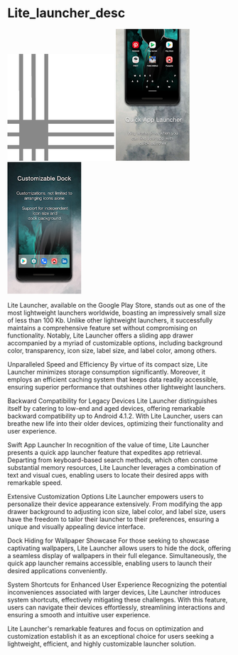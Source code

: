 # Lite_launcher_desc
![Logo](https://raw.githubusercontent.com/jashanpreet-singh-99/Lite_launcher_desc/main/unnamed-3.png)
![img 1](https://raw.githubusercontent.com/jashanpreet-singh-99/Lite_launcher_desc/main/unnamed.png) ![img 2](https://raw.githubusercontent.com/jashanpreet-singh-99/Lite_launcher_desc/main/unnamed-2.png)

Lite Launcher, available on the Google Play Store, stands out as one of the most lightweight launchers worldwide, boasting an impressively small size of less than 100 Kb. Unlike other lightweight launchers, it successfully maintains a comprehensive feature set without compromising on functionality. Notably, Lite Launcher offers a sliding app drawer accompanied by a myriad of customizable options, including background color, transparency, icon size, label size, and label color, among others.

Unparalleled Speed and Efficiency
By virtue of its compact size, Lite Launcher minimizes storage consumption significantly. Moreover, it employs an efficient caching system that keeps data readily accessible, ensuring superior performance that outshines other lightweight launchers.

Backward Compatibility for Legacy Devices
Lite Launcher distinguishes itself by catering to low-end and aged devices, offering remarkable backward compatibility up to Android 4.1.2. With Lite Launcher, users can breathe new life into their older devices, optimizing their functionality and user experience.

Swift App Launcher
In recognition of the value of time, Lite Launcher presents a quick app launcher feature that expedites app retrieval. Departing from keyboard-based search methods, which often consume substantial memory resources, Lite Launcher leverages a combination of text and visual cues, enabling users to locate their desired apps with remarkable speed.

Extensive Customization Options
Lite Launcher empowers users to personalize their device appearance extensively. From modifying the app drawer background to adjusting icon size, label color, and label size, users have the freedom to tailor their launcher to their preferences, ensuring a unique and visually appealing device interface.

Dock Hiding for Wallpaper Showcase
For those seeking to showcase captivating wallpapers, Lite Launcher allows users to hide the dock, offering a seamless display of wallpapers in their full elegance. Simultaneously, the quick app launcher remains accessible, enabling users to launch their desired applications conveniently.

System Shortcuts for Enhanced User Experience
Recognizing the potential inconveniences associated with larger devices, Lite Launcher introduces system shortcuts, effectively mitigating these challenges. With this feature, users can navigate their devices effortlessly, streamlining interactions and ensuring a smooth and intuitive user experience.

Lite Launcher's remarkable features and focus on optimization and customization establish it as an exceptional choice for users seeking a lightweight, efficient, and highly customizable launcher solution.
